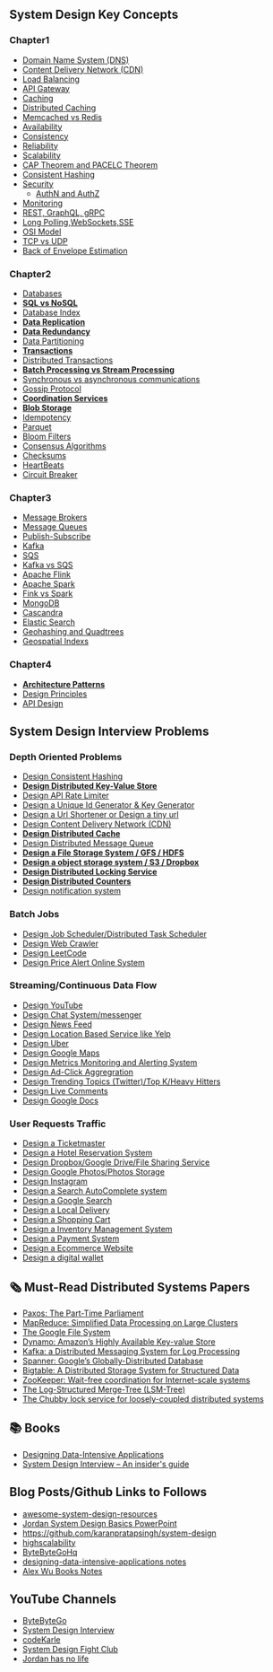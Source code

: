 ## System Design Key Concepts

### Chapter1 

- [Domain Name System (DNS)](https://github.com/ranchor/system-design/blob/main/basics/dns.md)
- [Content Delivery Network (CDN)](https://github.com/ranchor/system-design/blob/main/basics/cdn.md)
- [Load Balancing](https://github.com/ranchor/system-design/blob/main/basics/load_balancing.md)
- [API Gateway](https://github.com/ranchor/system-design/blob/main/basics/api_gateway.md)
- [Caching](https://github.com/ranchor/system-design/blob/main/basics/caching.md)
- [Distributed Caching](https://redis.com/glossary/distributed-caching/)
- [Memcached vs Redis](https://github.com/ranchor/system-design/blob/main/basics/redis_memcached.md)
- [Availability]()
- [Consistency](https://systemdesign.one/consistency-patterns/)
- [Reliability]()
- [Scalability](https://newsletter.ashishps.com/p/system-design-vertical-vs-horizontal-scaling)
- [CAP Theorem and PACELC Theorem](https://github.com/ranchor/system-design/blob/main/basics/cap_theorem.md)
- [Consistent Hashing](https://github.com/ranchor/system-design/blob/main/basics/consistent_hashing.md)
- [Security](https://github.com/ranchor/system-design/blob/main/basics/security.md)
    - [AuthN and AuthZ]()
- [Monitoring](https://github.com/ranchor/system-design/blob/main/basics/monitoring.md)
- [REST, GraphQL, gRPC]()
- [Long Polling,WebSockets,SSE](https://github.com/ranchor/system-design/blob/main/basics/lp_ws_sse_wh.md)
- [OSI Model](https://github.com/ranchor/system-design/blob/main/basics/osi_model.md)
- [TCP vs UDP]()
- [Back of Envelope Estimation](https://github.com/ranchor/system-design/blob/main/basics/back_of_envelope_estimation.md)


### Chapter2
- [Databases](https://newsletter.ashishps.com/p/15-types-of-databases)
- **[SQL vs NoSQL](https://github.com/ranchor/system-design/blob/main/basics/database_sql_vs_nosql.md)**
- [Database Index](https://newsletter.ashishps.com/p/a-detailed-guide-on-database-indexes)
- **[Data Replication](https://github.com/ranchor/system-design/blob/main/basics/data_replication.md)**
- **[Data Redundancy](https://www.egnyte.com/guides/governance/data-redundancy)**
- [Data Partitioning](https://github.com/ranchor/system-design/blob/main/basics/data_partitioning.md)
- **[Transactions](https://github.com/ranchor/system-design/blob/main/basics/transactions.md)**
- [Distributed Transactions](https://github.com/ranchor/system-design/blob/main/basics/transactions.md)
- **[Batch Processing vs Stream Processing](https://newsletter.ashishps.com/p/d9442268-03d8-4f55-a103-7a3d4fb54661)**
- [Synchronous vs asynchronous communications](https://newsletter.ashishps.com/p/aec1cebf-6060-45a7-8e00-47364ca70761)
- [Gossip Protocol](https://github.com/ranchor/system-design/blob/main/basics/gossip_protocol.md)
- **[Coordination Services]()**
- **[Blob Storage]()**
- [Idempotency](https://blog.dreamfactory.com/what-is-idempotency/)
- [Parquet]()
- [Bloom Filters](https://www.enjoyalgorithms.com/blog/bloom-filter)
- [Consensus Algorithms](https://medium.com/@sourabhatta1819/consensus-in-distributed-system-ac79f8ba2b8c)
- [Checksums](https://newsletter.ashishps.com/p/what-are-checksums)
- [HeartBeats](https://newsletter.ashishps.com/p/heartbeats-in-distributed-systems)
- [Circuit Breaker](https://medium.com/geekculture/design-patterns-for-microservices-circuit-breaker-pattern-276249ffab33)


### Chapter3
- [Message Brokers]()
- [Message Queues]()
- [Publish-Subscribe]()
- [Kafka]()
- [SQS]()
- [Kafka vs SQS]()
- [Apache Flink]()
- [Apache Spark]()
- [Fink vs Spark]()
- [MongoDB]()
- [Cascandra]()
- [Elastic Search]()
- [Geohashing and Quadtrees]()
- [Geospatial Indexs]()


### Chapter4 
- **[Architecture Patterns](https://github.com/ranchor/system-design/blob/main/basics/system_design_patterns.md)**
- [Design Principles](https://blog.bytebytego.com/p/mastering-design-principles-solid)
- [API Design]()

## System Design Interview Problems

### Depth Oriented Problems
- [Design Consistent Hashing]()
- **[Design Distributed Key-Value Store](https://github.com/ranchor/system-design/blob/main/problems/key_value_store.md)**
- [Design API Rate Limiter](https://github.com/ranchor/system-design/blob/main/problems/rate_limiter.md)
- [Design a Unique Id Generator & Key Generator](https://github.com/ranchor/system-design/blob/main/problems/unique_id_generator.md)
- [Design a Url Shortener or Design a tiny url](https://github.com/ranchor/system-design/blob/main/problems/url_shortener.md)
- [Design Content Delivery Network (CDN)]()
- **[Design Distributed Cache](https://github.com/ranchor/system-design/blob/main/problems/distributed_cache.md)**
- [Design Distributed Message Queue](https://github.com/ranchor/system-design/blob/main/problems/distributed_message_queue.md)
- **[Design a File Storage System / GFS / HDFS]()**
- **[Design a object storage system / S3 / Dropbox]()**
- **[Design Distributed Locking Service]()**
- **[Design Distributed Counters]()**
- [Design notification system](https://github.com/ranchor/system-design/blob/main/problems/notification_system.md)

### Batch Jobs
- [Design Job Scheduler/Distributed Task Scheduler](https://github.com/ranchor/system-design/blob/main/problems/distributed_job_scheduler.md)
- [Design Web Crawler](https://github.com/ranchor/system-design/blob/main/problems/web_crawler.md)
- [Design LeetCode](https://github.com/ranchor/system-design/blob/main/problems/leetcode.md)
- [Design Price Alert Online System](https://github.com/ranchor/system-design/blob/main/problems/price_tracker.md)

### Streaming/Continuous Data Flow
- [Design YouTube](https://github.com/ranchor/system-design/blob/main/problems/youtube.md)
- [Design Chat System/messenger](https://github.com/ranchor/system-design/blob/main/problems/chat_system.md)
- [Design News Feed](https://github.com/ranchor/system-design/blob/main/problems/newsfeed_system.md)
- [Design Location Based Service like Yelp](https://github.com/ranchor/system-design/blob/main/problems/proximity_service.md)
- [Design Uber](https://github.com/ranchor/system-design/blob/main/problems/uber.md)
- [Design Google Maps]()
- [Design Metrics Monitoring and Alerting System]()
- [Design Ad-Click Aggregration](https://github.com/ranchor/system-design/blob/main/problems/ad_click_aggregration.md)
- [Design Trending Topics (Twitter)/Top K/Heavy Hitters](https://github.com/ranchor/system-design/blob/main/problems/top_k.md)
- [Design Live Comments](https://github.com/ranchor/system-design/blob/main/problems/live_comment.md)
- [Design Google Docs](https://github.com/ranchor/system-design/blob/main/problems/google_docs.md)

### User Requests Traffic
- [Design a Ticketmaster](https://github.com/ranchor/system-design/blob/main/problems/ticketmaster.md)
- [Design a Hotel Reservation System](https://github.com/ranchor/system-design/blob/main/problems/hotel_reservation_system.md)
- [Design Dropbox/Google Drive/File Sharing Service](https://github.com/ranchor/system-design/blob/main/problems/dropbox.md)
- [Design Google Photos/Photos Storage](https://github.com/ranchor/system-design/blob/main/problems/google_photos.md)
- [Design Instagram](https://github.com/ranchor/system-design/blob/main/problems/instagram.md)
- [Design a Search AutoComplete system](https://github.com/ranchor/system-design/blob/main/problems/typehead_suggestion.md)
- [Design a Google Search](https://github.com/ranchor/system-design/blob/main/problems/distributed_search.md)
- [Design a Local Delivery]()
- [Design a Shopping Cart](https://github.com/ranchor/system-design/blob/main/problems/shopping_cart.md)
- [Design a Inventory Management System](https://github.com/ranchor/system-design/blob/main/problems/inventory_management.md)
- [Design a Payment System](https://github.com/ranchor/system-design/blob/main/problems/payment_gateway.md)
- [Design a Ecommerce Website](https://github.com/ranchor/system-design/blob/main/problems/ecommerce.md)
- [Design a digital wallet](https://github.com/ranchor/system-design/blob/main/problems/digital_wallet.md)


## 🗞️ Must-Read Distributed Systems Papers
- [Paxos: The Part-Time Parliament](https://lamport.azurewebsites.net/pubs/lamport-paxos.pdf)
- [MapReduce: Simplified Data Processing on Large Clusters](https://research.google.com/archive/mapreduce-osdi04.pdf)
- [The Google File System](https://static.googleusercontent.com/media/research.google.com/en//archive/gfs-sosp2003.pdf)
- [Dynamo: Amazon’s Highly Available Key-value Store](https://www.allthingsdistributed.com/files/amazon-dynamo-sosp2007.pdf)
- [Kafka: a Distributed Messaging System for Log Processing](https://notes.stephenholiday.com/Kafka.pdf)
- [Spanner: Google’s Globally-Distributed Database](https://static.googleusercontent.com/media/research.google.com/en//archive/spanner-osdi2012.pdf)
- [Bigtable: A Distributed Storage System for Structured Data](https://static.googleusercontent.com/media/research.google.com/en//archive/bigtable-osdi06.pdf)
- [ZooKeeper: Wait-free coordination for Internet-scale systems](https://www.usenix.org/legacy/event/usenix10/tech/full_papers/Hunt.pdf)
- [The Log-Structured Merge-Tree (LSM-Tree)](https://www.cs.umb.edu/~poneil/lsmtree.pdf)
- [The Chubby lock service for loosely-coupled distributed systems](https://static.googleusercontent.com/media/research.google.com/en//archive/chubby-osdi06.pdf)

## 📚 Books
- [Designing Data-Intensive Applications](https://www.amazon.com/Designing-Data-Intensive-Applications-Reliable-Maintainable/dp/B08VL1BLHB/)
- [System Design Interview – An insider's guide](https://www.amazon.com/System-Design-Interview-insiders-Second/dp/B08CMF2CQF/)

## Blog Posts/Github Links to Follows
- [awesome-system-design-resources](https://github.com/ashishps1/awesome-system-design-resources/blob/main/README.md)
- [Jordan System Design Basics PowerPoint](https://drive.google.com/drive/folders/1ChodcbMZ4KqS9WP9gin4sLVdCsgD3uoE)
- https://github.com/karanpratapsingh/system-design
- [highscalability](https://highscalability.com/)
- [ByteByteGoHq](https://github.com/ByteByteGoHq/system-design-101)
- [designing-data-intensive-applications notes](https://github.com/keyvanakbary/learning-notes/blob/master/books/designing-data-intensive-applications.md)
- [Alex Wu Books Notes](https://github.com/preslavmihaylov/booknotes/tree/master/system-design/system-design-interview)


## YouTube Channels
- [ByteByteGo](https://www.youtube.com/@ByteByteGo)
- [System Design Interview](https://www.youtube.com/@SystemDesignInterview)
- [codeKarle](https://www.youtube.com/@codeKarle)
- [System Design Fight Club](https://www.youtube.com/@SDFC)
- [Jordan has no life](https://www.youtube.com/@jordanhasnolife5163/playlists)